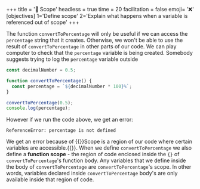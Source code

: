 +++
title = '🔭 Scope'
headless = true
time = 20
facilitation = false
emoji= '❌'
[objectives]
1='Define scope'
2='Explain what happens when a variable is referenced out of scope'
+++

The function `convertToPercentage` will only be useful if we can access the `percentage` string that it creates. Otherwise, we won't be able to use the result of `convertToPercentage` in other parts of our code. We can play computer to check that the `percentage` variable is being created. Somebody suggests trying to log the `percentage` variable outside

```js
const decimalNumber = 0.5;

function convertToPercentage() {
  const percentage = `${decimalNumber * 100}%`;
}

convertToPercentage(0.5);
console.log(percentage);
```

However if we run the code above, we get an error:

```console
ReferenceError: percentage is not defined
```

We get an error because of {{<tooltip title="scope">}}Scope is a region of our code where certain variables are accessible.{{</tooltip>}}. When we define `convertToPercentage` we also define a **function scope** - the region of code enclosed inside the `{}` of `convertToPercentage`'s function body. Any variables that we define inside the body of `convertToPercentage` are `convertToPercentage`'s scope. In other words, variables declared inside `convertToPercentage` body's are only available inside that region of code.
